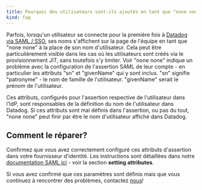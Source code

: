 ```yaml
---
title: Pourquoi des utilisateurs sont-ils ajoutés en tant que "none none"?
kind: faq
---
```


Parfois, lorsqu'un utilisateur se connecte pour la première fois à [Datadog via SAML / SSO](/account_management/saml), ses noms s'affichent sur la page de l'équipe en tant que "none none" à la place de son nom d'utilisateur.
Cela peut être particulièrement visible dans les cas où les utilisateurs sont créés via le provisionnement JIT, sans toutefois s'y limiter.
Voir "none none" indique un problème avec la configuration de l'assertion SAML de leur compte - en particulier les attributs "sn" et "givenName" qui y sont inclus. "sn" signifie "patronyme" - le nom de famille de l'utilisateur. "givenName" serait le prénom de l'utilisateur.

Ces attributs, configurés pour l'assertion respective de l'utilisateur dans l'IdP, sont responsables de la définition du nom de l'utilisateur dans Datadog. Si ces attributs sont mal définis dans l'assertion, ou pas du tout, "none none" peut finir par être le nom d'utilisateur affiché dans Datadog.

## Comment le réparer?

Confirmez que vous avez correctement configuré ces attributs d'assertion dans votre fournisseur d'identité. Les instructions sont détaillées dans notre [documentation SAML ici](/account_management/saml) - voir la section **setting attributes**.

Si vous avez confirmé que ces paramètres sont définis mais que vous continuez à rencontrer des problèmes, contactez [nous](/help)!